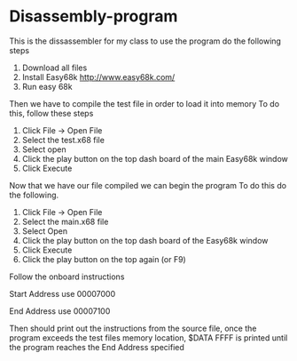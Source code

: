 # Disassembly-program

This is the dissassembler for my class to use the program do the following steps 

1. Download all files
2. Install Easy68k http://www.easy68k.com/
3. Run easy 68k 

Then we have to compile the test file in order to load it into memory
To do this, follow these steps

1. Click File -> Open File
2. Select the test.x68 file
3. Select open
4. Click the play button on the top dash board of the main Easy68k window
5. Click Execute

Now that we have our file compiled we can begin the program 
To do this do the following.

1. Click File -> Open File
2. Select the main.x68 file
3. Select Open
4. Click the play button on the top dash board of the Easy68k window
5. Click Execute
6. Click the play button on the top again (or F9)

Follow the onboard instructions

Start Address use 00007000

End Address use 00007100

Then should print out the instructions from the source file, once the program exceeds the test files 
memory location, $DATA FFFF is printed until the program reaches the End Address specified


